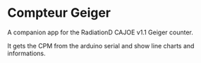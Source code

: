 # Compteur Geiger

A companion app for the RadiationD CAJOE v1.1 Geiger counter.

It gets the CPM from the arduino serial and show line charts and informations.

